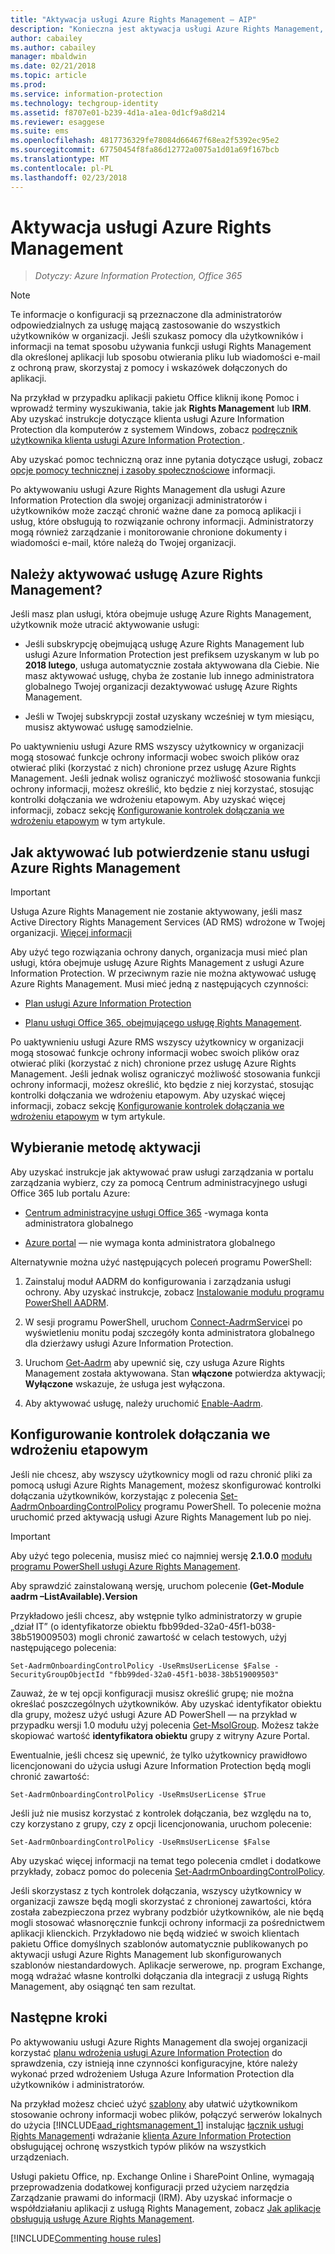 ```yaml
---
title: "Aktywacja usługi Azure Rights Management — AIP"
description: "Konieczna jest aktywacja usługi Azure Rights Management, zanim Twoja organizacja będzie mogła rozpocząć chronienie dokumentów i wiadomości e-mail za pomocą aplikacji i usług, które obsługują to rozwiązanie do ochrony informacji."
author: cabailey
ms.author: cabailey
manager: mbaldwin
ms.date: 02/21/2018
ms.topic: article
ms.prod: 
ms.service: information-protection
ms.technology: techgroup-identity
ms.assetid: f8707e01-b239-4d1a-a1ea-0d1cf9a8d214
ms.reviewer: esaggese
ms.suite: ems
ms.openlocfilehash: 4817736329fe78084d66467f68ea2f5392ec95e2
ms.sourcegitcommit: 67750454f8fa86d12772a0075a1d01a69f167bcb
ms.translationtype: MT
ms.contentlocale: pl-PL
ms.lasthandoff: 02/23/2018
---
```

# <a name="activating-azure-rights-management"></a>Aktywacja usługi Azure Rights Management

>*Dotyczy: Azure Information Protection, Office 365*

> [!NOTE]
> Te informacje o konfiguracji są przeznaczone dla administratorów odpowiedzialnych za usługę mającą zastosowanie do wszystkich użytkowników w organizacji. Jeśli szukasz pomocy dla użytkowników i informacji na temat sposobu używania funkcji usługi Rights Management dla określonej aplikacji lub sposobu otwierania pliku lub wiadomości e-mail z ochroną praw, skorzystaj z pomocy i wskazówek dołączonych do aplikacji.
>
> Na przykład w przypadku aplikacji pakietu Office kliknij ikonę Pomoc i wprowadź terminy wyszukiwania, takie jak **Rights Management** lub **IRM**. Aby uzyskać instrukcje dotyczące klienta usługi Azure Information Protection dla komputerów z systemem Windows, zobacz [podręcznik użytkownika klienta usługi Azure Information Protection ](../rms-client/client-user-guide.md).
>
> Aby uzyskać pomoc techniczną oraz inne pytania dotyczące usługi, zobacz [opcje pomocy technicznej i zasoby społecznościowe](../get-started/information-support.md#support-options-and-community-resources) informacji.

Po aktywowaniu usługi Azure Rights Management dla usługi Azure Information Protection dla swojej organizacji administratorów i użytkowników może zacząć chronić ważne dane za pomocą aplikacji i usług, które obsługują to rozwiązanie ochrony informacji. Administratorzy mogą również zarządzanie i monitorowanie chronione dokumenty i wiadomości e-mail, które należą do Twojej organizacji. 


## <a name="do-you-need-to-activate-azure-rights-management"></a>Należy aktywować usługę Azure Rights Management?

Jeśli masz plan usługi, która obejmuje usługę Azure Rights Management, użytkownik może utracić aktywowanie usługi:

- Jeśli subskrypcję obejmującą usługę Azure Rights Management lub usługi Azure Information Protection jest prefiksem uzyskanym w lub po **2018 lutego**, usługa automatycznie została aktywowana dla Ciebie. Nie masz aktywować usługę, chyba że zostanie lub innego administratora globalnego Twojej organizacji dezaktywować usługę Azure Rights Management.

- Jeśli w Twojej subskrypcji został uzyskany wcześniej w tym miesiącu, musisz aktywować usługę samodzielnie. 

Po uaktywnieniu usługi Azure RMS wszyscy użytkownicy w organizacji mogą stosować funkcje ochrony informacji wobec swoich plików oraz otwierać pliki (korzystać z nich) chronione przez usługę Azure Rights Management. Jeśli jednak wolisz ograniczyć możliwość stosowania funkcji ochrony informacji, możesz określić, kto będzie z niej korzystać, stosując kontrolki dołączania we wdrożeniu etapowym. Aby uzyskać więcej informacji, zobacz sekcję [Konfigurowanie kontrolek dołączania we wdrożeniu etapowym](#configuring-onboarding-controls-for-a-phased-deployment) w tym artykule.

## <a name="how-to-activate-or-confirm-the-status-of-the-azure-rights-management-service"></a>Jak aktywować lub potwierdzenie stanu usługi Azure Rights Management 

> [!IMPORTANT]
> Usługa Azure Rights Management nie zostanie aktywowany, jeśli masz Active Directory Rights Management Services (AD RMS) wdrożone w Twojej organizacji. [Więcej informacji](prepare-environment-adrms.md)

Aby użyć tego rozwiązania ochrony danych, organizacja musi mieć plan usługi, która obejmuje usługę Azure Rights Management z usługi Azure Information Protection. W przeciwnym razie nie można aktywować usługę Azure Rights Management. Musi mieć jedną z następujących czynności:

- [Plan usługi Azure Information Protection](https://www.microsoft.com/cloud-platform/azure-information-protection-pricing) 

- [Planu usługi Office 365, obejmującego usługę Rights Management](http://download.microsoft.com/download/E/C/F/ECF42E71-4EC0-48FF-AA00-577AC14D5B5C/Azure_Information_Protection_licensing_datasheet_EN-US.pdf).

Po uaktywnieniu usługi Azure RMS wszyscy użytkownicy w organizacji mogą stosować funkcje ochrony informacji wobec swoich plików oraz otwierać pliki (korzystać z nich) chronione przez usługę Azure Rights Management. Jeśli jednak wolisz ograniczyć możliwość stosowania funkcji ochrony informacji, możesz określić, kto będzie z niej korzystać, stosując kontrolki dołączania we wdrożeniu etapowym. Aby uzyskać więcej informacji, zobacz sekcję [Konfigurowanie kontrolek dołączania we wdrożeniu etapowym](#configuring-onboarding-controls-for-a-phased-deployment) w tym artykule.

## <a name="choosing-your-activation-method"></a>Wybieranie metodę aktywacji

Aby uzyskać instrukcje jak aktywować praw usługi zarządzania w portalu zarządzania wybierz, czy za pomocą Centrum administracyjnego usługi Office 365 lub portalu Azure:

- [Centrum administracyjne usługi Office 365](activate-office365.md) -wymaga konta administratora globalnego

- [Azure portal](activate-azure.md) — nie wymaga konta administratora globalnego

Alternatywnie można użyć następujących poleceń programu PowerShell:

1. Zainstaluj moduł AADRM do konfigurowania i zarządzania usługi ochrony. Aby uzyskać instrukcje, zobacz [Instalowanie modułu programu PowerShell AADRM](../deploy-use/install-powershell.md).

2. W sesji programu PowerShell, uruchom [Connect-AadrmService](/powershell/module/aadrm/connect-aadrmservice)i po wyświetleniu monitu podaj szczegóły konta administratora globalnego dla dzierżawy usługi Azure Information Protection.

3. Uruchom [Get-Aadrm](/powershell/aadrm/vlatest/get-aadrm) aby upewnić się, czy usługa Azure Rights Management została aktywowana. Stan **włączone** potwierdza aktywacji; **Wyłączone** wskazuje, że usługa jest wyłączona.

4. Aby aktywować usługę, należy uruchomić [Enable-Aadrm](/powershell/aadrm/vlatest/enable-aadrm).

## <a name="configuring-onboarding-controls-for-a-phased-deployment"></a>Konfigurowanie kontrolek dołączania we wdrożeniu etapowym
Jeśli nie chcesz, aby wszyscy użytkownicy mogli od razu chronić pliki za pomocą usługi Azure Rights Management, możesz skonfigurować kontrolki dołączania użytkowników, korzystając z polecenia [Set-AadrmOnboardingControlPolicy](/powershell/module/aadrm/set-aadrmonboardingcontrolpolicy) programu PowerShell. To polecenie można uruchomić przed aktywacją usługi Azure Rights Management lub po niej.

> [!IMPORTANT]
> Aby użyć tego polecenia, musisz mieć co najmniej wersję **2.1.0.0** [modułu programu PowerShell usługi Azure Rights Management](https://go.microsoft.com/fwlink/?LinkId=257721).
>
> Aby sprawdzić zainstalowaną wersję, uruchom polecenie **(Get-Module aadrm –ListAvailable).Version**

Przykładowo jeśli chcesz, aby wstępnie tylko administratorzy w grupie „dział IT” (o identyfikatorze obiektu fbb99ded-32a0-45f1-b038-38b519009503) mogli chronić zawartość w celach testowych, użyj następującego polecenia:

```
Set-AadrmOnboardingControlPolicy -UseRmsUserLicense $False -SecurityGroupObjectId "fbb99ded-32a0-45f1-b038-38b519009503"
```

Zauważ, że w tej opcji konfiguracji musisz określić grupę; nie można określać poszczególnych użytkowników. Aby uzyskać identyfikator obiektu dla grupy, możesz użyć usługi Azure AD PowerShell — na przykład w przypadku wersji 1.0 modułu użyj polecenia [Get-MsolGroup](/powershell/msonline/v1/get-msolgroup). Możesz także skopiować wartość **identyfikatora obiektu** grupy z witryny Azure Portal.

Ewentualnie, jeśli chcesz się upewnić, że tylko użytkownicy prawidłowo licencjonowani do użycia usługi Azure Information Protection będą mogli chronić zawartość:

```
Set-AadrmOnboardingControlPolicy -UseRmsUserLicense $True
```

Jeśli już nie musisz korzystać z kontrolek dołączania, bez względu na to, czy korzystano z grupy, czy z opcji licencjonowania, uruchom polecenie:

```
Set-AadrmOnboardingControlPolicy -UseRmsUserLicense $False
```

Aby uzyskać więcej informacji na temat tego polecenia cmdlet i dodatkowe przykłady, zobacz pomoc do polecenia [Set-AadrmOnboardingControlPolicy](/powershell/aadrm/vlatest/set-aadrmonboardingcontrolpolicy).

Jeśli skorzystasz z tych kontrolek dołączania, wszyscy użytkownicy w organizacji zawsze będą mogli skorzystać z chronionej zawartości, która została zabezpieczona przez wybrany podzbiór użytkowników, ale nie będą mogli stosować własnoręcznie funkcji ochrony informacji za pośrednictwem aplikacji klienckich. Przykładowo nie będą widzieć w swoich klientach pakietu Office domyślnych szablonów automatycznie publikowanych po aktywacji usługi Azure Rights Management lub skonfigurowanych szablonów niestandardowych.  Aplikacje serwerowe, np. program Exchange, mogą wdrażać własne kontrolki dołączania dla integracji z usługą Rights Management, aby osiągnąć ten sam rezultat.


## <a name="next-steps"></a>Następne kroki
Po aktywowaniu usługi Azure Rights Management dla swojej organizacji korzystać [planu wdrożenia usługi Azure Information Protection](../plan-design/deployment-roadmap.md) do sprawdzenia, czy istnieją inne czynności konfiguracyjne, które należy wykonać przed wdrożeniem Usługa Azure Information Protection dla użytkowników i administratorów. 

Na przykład możesz chcieć użyć [szablony](configure-policy-templates.md) aby ułatwić użytkownikom stosowanie ochrony informacji wobec plików, połączyć serwerów lokalnych do użycia [!INCLUDE[aad_rightsmanagement_1](../includes/aad_rightsmanagement_1_md.md)] instalując [łącznik usługi Rights Management](deploy-rms-connector.md)i wdrażanie [klienta Azure Information Protection](../rms-client/aip-client.md) obsługującej ochronę wszystkich typów plików na wszystkich urządzeniach. 

Usługi pakietu Office, np. Exchange Online i SharePoint Online, wymagają przeprowadzenia dodatkowej konfiguracji przed użyciem narzędzia Zarządzanie prawami do informacji (IRM). Aby uzyskać informacje o współdziałaniu aplikacji z usługą Rights Management, zobacz [Jak aplikacje obsługują usługę Azure Rights Management](../understand-explore/applications-support.md).


[!INCLUDE[Commenting house rules](../includes/houserules.md)]
